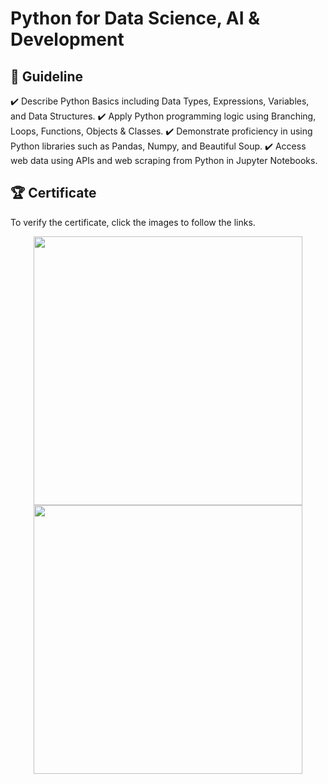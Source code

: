 # Python for Data Science, AI & Development

## 📑 Guideline
✔️ Describe Python Basics including Data Types, Expressions, Variables, and Data Structures.
✔️ Apply Python programming logic using Branching, Loops, Functions, Objects & Classes.
✔️ Demonstrate proficiency in using Python libraries such as Pandas, Numpy, and Beautiful Soup.
✔️ Access web data using APIs and web scraping from Python in Jupyter Notebooks.  

## 🏆 Certificate 
To verify the certificate, click the images to follow the links.

<p align="middle">
  <a href="https://coursera.org/share/3d5df3122afe613b17eb63428966c57b"><img src="https://github.com/wangkuanhua/Image/blob/main/IBM-Data-Science-Professional-Certificate/04.%20Python%20for%20Data%20Science%2C%20AI%20%26%20Development/Certificate-Python_for_Data_Sci_and_AI_Development.png" height="430"></a>
  <a href="https://www.credly.com/badges/7285907f-c2f7-4903-aade-8d9ea3cf64d3"><img src="https://github.com/wangkuanhua/Image/blob/main/IBM-Data-Science-Professional-Certificate/04.%20Python%20for%20Data%20Science%2C%20AI%20%26%20Development/Badge-Python_for_Data_Sci_and_AI_Foundational.png" height="430"></a>
</p>

